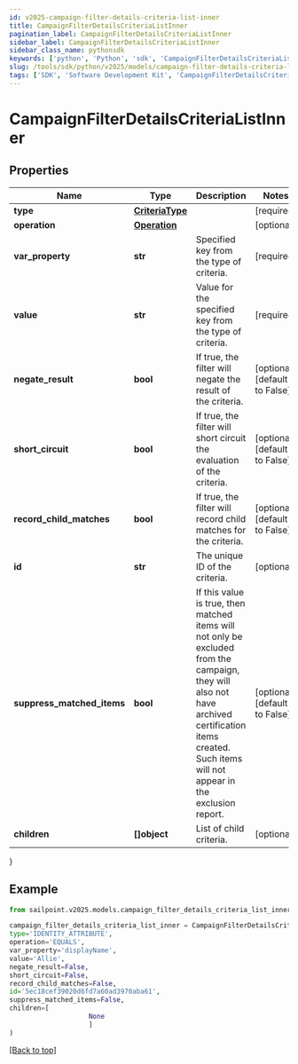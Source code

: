 ```yaml
---
id: v2025-campaign-filter-details-criteria-list-inner
title: CampaignFilterDetailsCriteriaListInner
pagination_label: CampaignFilterDetailsCriteriaListInner
sidebar_label: CampaignFilterDetailsCriteriaListInner
sidebar_class_name: pythonsdk
keywords: ['python', 'Python', 'sdk', 'CampaignFilterDetailsCriteriaListInner', 'V2025CampaignFilterDetailsCriteriaListInner'] 
slug: /tools/sdk/python/v2025/models/campaign-filter-details-criteria-list-inner
tags: ['SDK', 'Software Development Kit', 'CampaignFilterDetailsCriteriaListInner', 'V2025CampaignFilterDetailsCriteriaListInner']
---
```


# CampaignFilterDetailsCriteriaListInner


## Properties

Name | Type | Description | Notes
------------ | ------------- | ------------- | -------------
**type** | [**CriteriaType**](criteria-type) |  | [required]
**operation** | [**Operation**](operation) |  | [optional] 
**var_property** | **str** | Specified key from the type of criteria. | [required]
**value** | **str** | Value for the specified key from the type of criteria. | [required]
**negate_result** | **bool** | If true, the filter will negate the result of the criteria. | [optional] [default to False]
**short_circuit** | **bool** | If true, the filter will short circuit the evaluation of the criteria. | [optional] [default to False]
**record_child_matches** | **bool** | If true, the filter will record child matches for the criteria. | [optional] [default to False]
**id** | **str** | The unique ID of the criteria. | [optional] 
**suppress_matched_items** | **bool** | If this value is true, then matched items will not only be excluded from the campaign, they will also not have archived certification items created.  Such items will not appear in the exclusion report.  | [optional] [default to False]
**children** | **[]object** | List of child criteria. | [optional] 
}

## Example

```python
from sailpoint.v2025.models.campaign_filter_details_criteria_list_inner import CampaignFilterDetailsCriteriaListInner

campaign_filter_details_criteria_list_inner = CampaignFilterDetailsCriteriaListInner(
type='IDENTITY_ATTRIBUTE',
operation='EQUALS',
var_property='displayName',
value='Allie',
negate_result=False,
short_circuit=False,
record_child_matches=False,
id='5ec18cef39020d6fd7a60ad3970aba61',
suppress_matched_items=False,
children=[
                    None
                    ]
)

```
[[Back to top]](#) 

